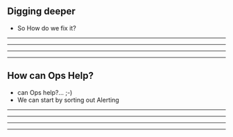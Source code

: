 ## Digging deeper
* So How do we fix it?  <!-- .element: class="fragment" -->

-----
<!-- .slide: data-background="./images/4_zigzag.png" data-background-size="90%" -->

---
<!-- .slide: data-background="./images/5_zigzag.png" data-background-size="80%" -->

---
<!-- .slide: data-background="./images/6_zigzag.png" data-background-size="60%" -->

-----
## How can Ops Help?
* can Ops help?... ;-) <!-- .element: class="fragment" -->
* We can start by sorting out Alerting   <!-- .element: class="fragment" -->

---
<!-- .slide: data-background="./images/1_ops.png" data-background-size="60%" -->

---
<!-- .slide: data-background="./images/2_ops.png" data-background-size="60%" -->

---
<!-- .slide: data-background="./images/3_ops.png" data-background-size="60%" -->

---
<!-- .slide: data-background="./images/4_ops.png" data-background-size="40%" -->

